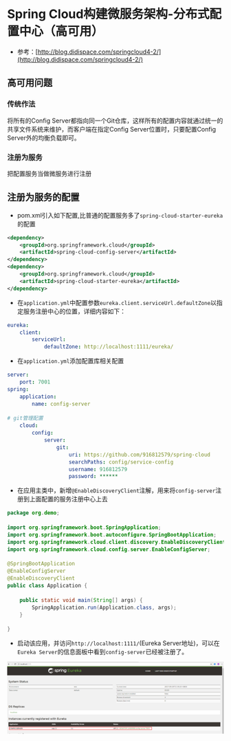 # Spring Cloud构建微服务架构-分布式配置中心（高可用）

- 参考：[http://blog.didispace.com/springcloud4-2/](http://blog.didispace.com/springcloud4-2/)


## 高可用问题

### 传统作法

将所有的Config Server都指向同一个Git仓库，这样所有的配置内容就通过统一的共享文件系统来维护，而客户端在指定Config Server位置时，只要配置Config Server外的均衡负载即可。

### 注册为服务

把配置服务当做微服务进行注册


##  注册为服务的配置

- pom.xml引入如下配置,比普通的配置服务多了`spring-cloud-starter-eureka`的配置
```xml
<dependency>
	<groupId>org.springframework.cloud</groupId>
	<artifactId>spring-cloud-config-server</artifactId>
</dependency>
<dependency>
	<groupId>org.springframework.cloud</groupId>
	<artifactId>spring-cloud-starter-eureka</artifactId>
</dependency>
```

- 在`application.yml`中配置参数`eureka.client.serviceUrl.defaultZone`以指定服务注册中心的位置，详细内容如下：

```yml
eureka:
    client:
        serviceUrl:
            defaultZone: http://localhost:1111/eureka/
```

- 在`application.yml`添加配置库相关配置
```yml
server:
    port: 7001
spring:
    application:
        name: config-server

# git管理配置
    cloud:
        config:
            server:
                git:
                    uri: https://github.com/916812579/spring-cloud
                    searchPaths: config/service-config
                    username: 916812579
                    password: ******
```

- 在应用主类中，新增`@EnableDiscoveryClient`注解，用来将`config-server`注册到上面配置的服务注册中心上去
```java
package org.demo;

import org.springframework.boot.SpringApplication;
import org.springframework.boot.autoconfigure.SpringBootApplication;
import org.springframework.cloud.client.discovery.EnableDiscoveryClient;
import org.springframework.cloud.config.server.EnableConfigServer;

@SpringBootApplication
@EnableConfigServer
@EnableDiscoveryClient
public class Application {

	public static void main(String[] args) {
		SpringApplication.run(Application.class, args);
	}

}
```

- 启动该应用，并访问`http://localhost:1111/`(Eureka Server地址)，可以在`Eureka Server`的信息面板中看到`config-server`已经被注册了。

![](https://github.com/916812579/spring-cloud/raw/master/demo10/config.png)





 
 
